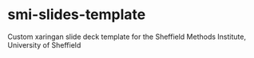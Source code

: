 # smi-slides-template
 Custom xaringan slide deck template for the Sheffield Methods Institute, University of Sheffield
